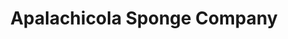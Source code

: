 ---
title: "Apalachicola Sponge Company"
url: /apalachicola/apalachicola-sponge-company/
shop: Andenken
---